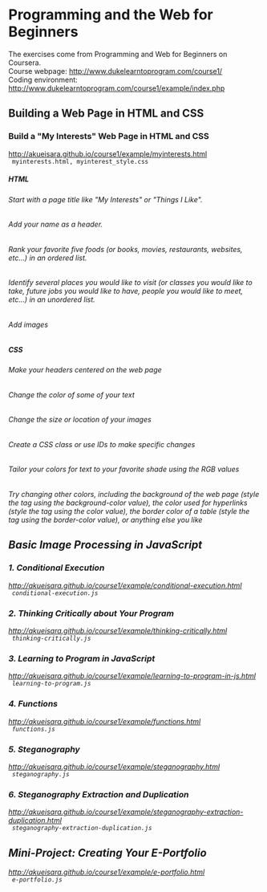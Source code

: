 # Programming and the Web for Beginners
The exercises come from Programming and Web for Beginners on Coursera. </br>
Course webpage: http://www.dukelearntoprogram.com/course1/ </br>
Coding environment: http://www.dukelearntoprogram.com/course1/example/index.php

## Building a Web Page in HTML and CSS
### Build a "My Interests" Web Page in HTML and CSS
http://akueisara.github.io/course1/example/myinterests.html </br>
<code> myinterests.html, myinterest_style.css </code>

##### HTML
###### Start with a page title like "My Interests" or "Things I Like".
###### Add your name as a header.
###### Rank your favorite five foods (or books, movies, restaurants, websites, etc...) in an ordered list.
###### Identify several places you would like to visit (or classes you would like to take, future jobs you would like to have, people you would like to meet, etc...) in an unordered list.
###### Add images

##### CSS
###### Make your headers centered on the web page
###### Change the color of some of your text
###### Change the size or location of your images
###### Create a CSS class or use IDs to make specific changes
###### Tailor your colors for text to your favorite shade using the RGB values
###### Try changing other colors, including the background of the web page (style the <body> tag using the background-color value), the color used for hyperlinks (style the <a> tag using the color value), the border color of a table (style the <table> tag using the border-color value), or anything else you like

## Basic Image Processing in JavaScript
### 1. Conditional Execution
http://akueisara.github.io/course1/example/conditional-execution.html </br>
<code> conditional-execution.js </code>

### 2. Thinking Critically about Your Program
http://akueisara.github.io/course1/example/thinking-critically.html </br>
<code> thinking-critically.js </code>

### 3. Learning to Program in JavaScript
http://akueisara.github.io/course1/example/learning-to-program-in-js.html </br>
<code> learning-to-program.js </code>

### 4. Functions
http://akueisara.github.io/course1/example/functions.html </br>
<code> functions.js </code>

### 5. Steganography
http://akueisara.github.io/course1/example/steganography.html </br>
<code> steganography.js </code>

### 6. Steganography Extraction and Duplication
http://akueisara.github.io/course1/example/steganography-extraction-duplication.html </br>
<code> steganography-extraction-duplication.js </code>

## Mini-Project: Creating Your E-Portfolio
http://akueisara.github.io/course1/example/e-portfolio.html </br>
<code> e-portfolio.js </code>
